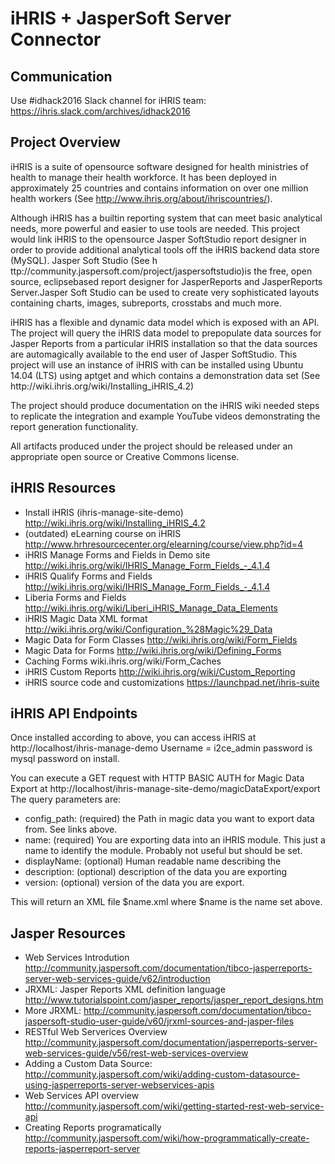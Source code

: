 iHRIS + JasperSoft Server Connector
===================================

Communication
-------------
Use #idhack2016 Slack channel for iHRIS team: https://ihris.slack.com/archives/idhack2016

Project Overview
----------------
iHRIS is a suite of open­source software designed for health ministries of health to manage their health workforce. It has been deployed in approximately 25 countries and contains information on over one million health workers (See http://www.ihris.org/about/ihris­countries/​).

Although iHRIS has a built­in reporting system that can meet basic analytical needs, more powerful and easier to use tools are needed. This project would link iHRIS to the open­source Jasper SoftStudio report designer in order to provide additional analytical tools off the iHRIS back­end data store (MySQL).
Jasper Soft Studio (See h​ttp://community.jaspersoft.com/project/jaspersoft­studio)​is the free, open source, eclipse­based report designer for JasperReports and JasperReports Server.​Jasper Soft Studio can be used to create very sophisticated layouts containing charts, images, subreports, crosstabs and much more.

iHRIS has a flexible and dynamic data model which is exposed with an API. The project will query the iHRIS data model to pre­populate data sources for Jasper Reports from a particular iHRIS installation so that the data sources are automagically available to the end user of Jasper SoftStudio. This project will use an instance of iHRIS with can be installed using Ubuntu 14.04 (LTS) using apt­get and which contains a demonstration data set (See h​ttp://wiki.ihris.org/wiki/Installing_iHRIS_4.2​)

The project should produce documentation on the iHRIS wiki needed steps to replicate the integration and example YouTube videos demonstrating the report generation functionality.

All artifacts produced under the project should be released under an appropriate open
source or Creative Commons license.


iHRIS Resources
---------------
- Install iHRIS (ihris-manage-site-demo) http://wiki.ihris.org/wiki/Installing_iHRIS_4.2
- (outdated) eLearning course on iHRIS http://www.hrhresourcecenter.org/elearning/course/view.php?id=4
- iHRIS Manage Forms and Fields in Demo site http://wiki.ihris.org/wiki/IHRIS_Manage_Form_Fields_-_4.1.4
- iHRIS Qualify Forms and Fields http://wiki.ihris.org/wiki/IHRIS_Manage_Form_Fields_-_4.1.4
- Liberia Forms and Fields http://wiki.ihris.org/wiki/Liberi_iHRIS_Manage_Data_Elements
- iHRIS Magic Data XML format http://wiki.ihris.org/wiki/Configuration_%28Magic%29_Data
- Magic Data for Form Classes http://wiki.ihris.org/wiki/Form_Fields
- Magic Data for Forms http://wiki.ihris.org/wiki/Defining_Forms
- Caching Forms wiki.ihris.org/wiki/Form_Caches
- iHRIS Custom Reports http://wiki.ihris.org/wiki/Custom_Reporting
- iHRIS source code and customizations https://launchpad.net/ihris-suite



iHRIS API Endpoints
-------------------
Once installed according to above, you can access iHRIS at http://localhost/ihris-manage-demo  Username = i2ce_admin password is mysql password on install.

You can execute a GET request with HTTP BASIC AUTH for Magic Data Export at 
   http://localhost/ihris-manage-site-demo/magicDataExport/export 
The query parameters are:
- config_path: (required) the Path in magic data you want to export data from.  See links above.
- name:  (required) You are exporting data into an iHRIS module.  This just a name to identify the module.  Probably not useful but should be set.
- displayName: (optional) Human readable name describing the 
- description: (optional) description of the data you are exporting
- version: (optional) version of the data you are export.  

This will return an XML file $name.xml where $name is the name set above.


  


Jasper Resources
----------------
- Web Services Introdution http://community.jaspersoft.com/documentation/tibco-jasperreports-server-web-services-guide/v62/introduction
- JRXML: Jasper Reports XML definition language http://www.tutorialspoint.com/jasper_reports/jasper_report_designs.htm
- More JRXML: http://community.jaspersoft.com/documentation/tibco-jaspersoft-studio-user-guide/v60/jrxml-sources-and-jasper-files
- RESTful Web Serverices Overview http://community.jaspersoft.com/documentation/jasperreports-server-web-services-guide/v56/rest-web-services-overview
- Adding a Custom Data Source: http://community.jaspersoft.com/wiki/adding-custom-datasource-using-jasperreports-server-webservices-apis
- Web Services API overview  http://community.jaspersoft.com/wiki/getting-started-rest-web-service-api
- Creating Reports programatically http://community.jaspersoft.com/wiki/how-programmatically-create-reports-jasperreport-server
